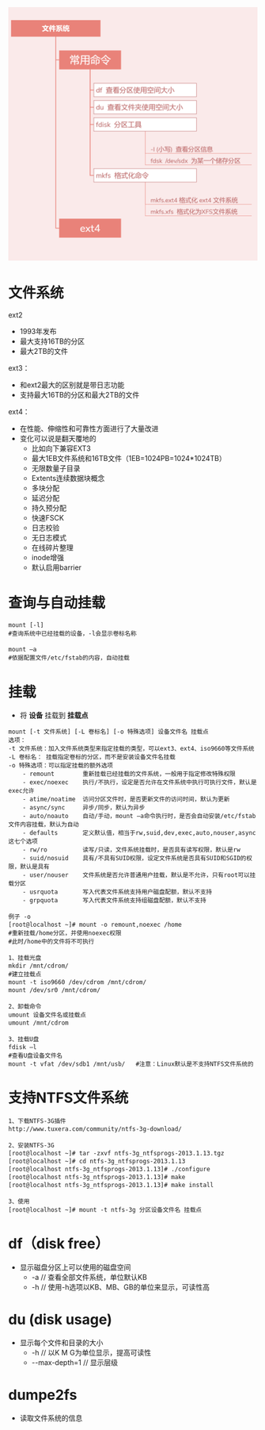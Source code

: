 ![](../photo/07_文件系统.png)
# 文件系统
ext2
- 1993年发布
- 最大支持16TB的分区
- 最大2TB的文件

ext3：
- 和ext2最大的区别就是带日志功能
- 支持最大16TB的分区和最大2TB的文件

ext4：
- 在性能、伸缩性和可靠性方面进行了大量改进
- 变化可以说是翻天覆地的
	- 比如向下兼容EXT3
	- 最大1EB文件系统和16TB文件（1EB=1024PB=1024*1024TB）
	- 无限数量子目录
	- Extents连续数据块概念
	- 多块分配
	- 延迟分配
	- 持久预分配
	- 快速FSCK
	- 日志校验
	- 无日志模式
	- 在线碎片整理
	- inode增强
	- 默认启用barrier

# 查询与自动挂载
```
mount [-l]
#查询系统中已经挂载的设备，-l会显示卷标名称

mount –a
#依据配置文件/etc/fstab的内容，自动挂载
```

# 挂载
- 将 **设备** 挂载到 **挂载点**
```
mount [-t 文件系统] [-L 卷标名] [-o 特殊选项] 设备文件名 挂载点
选项：
-t 文件系统：加入文件系统类型来指定挂载的类型，可以ext3、ext4、iso9660等文件系统
-L 卷标名： 挂载指定卷标的分区，而不是安装设备文件名挂载
-o 特殊选项：可以指定挂载的额外选项
	- remount        重新挂载已经挂载的文件系统，一般用于指定修改特殊权限
	- exec/noexec    执行/不执行，设定是否允许在文件系统中执行可执行文件，默认是exec允许
	- atime/noatime  访问分区文件时，是否更新文件的访问时间，默认为更新
	- async/sync     异步/同步，默认为异步
	- auto/noauto    自动/手动，mount –a命令执行时，是否会自动安装/etc/fstab文件内容挂载，默认为自动
	- defaults       定义默认值，相当于rw,suid,dev,exec,auto,nouser,async这七个选项
	- rw/ro          读写/只读，文件系统挂载时，是否具有读写权限，默认是rw
	- suid/nosuid    具有/不具有SUID权限，设定文件系统是否具有SUID和SGID的权限，默认是具有
	- user/nouser    文件系统是否允许普通用户挂载，默认是不允许，只有root可以挂载分区
	- usrquota       写入代表文件系统支持用户磁盘配额，默认不支持
	- grpquota       写入代表文件系统支持组磁盘配额，默认不支持

例子 -o
[root@localhost ~]# mount -o remount,noexec /home
#重新挂载/home分区，并使用noexec权限
#此时/home中的文件将不可执行

1、挂载光盘
mkdir /mnt/cdrom/
#建立挂载点
mount -t iso9660 /dev/cdrom /mnt/cdrom/
mount /dev/sr0 /mnt/cdrom/

2、卸载命令
umount 设备文件名或挂载点
umount /mnt/cdrom

3、挂载U盘
fdisk –l
#查看U盘设备文件名
mount -t vfat /dev/sdb1 /mnt/usb/   #注意：Linux默认是不支持NTFS文件系统的
```

# 支持NTFS文件系统
```
1、下载NTFS-3G插件
http://www.tuxera.com/community/ntfs-3g-download/

2、安装NTFS-3G
[root@localhost ~]# tar -zxvf ntfs-3g_ntfsprogs-2013.1.13.tgz
[root@localhost ~]# cd ntfs-3g_ntfsprogs-2013.1.13
[root@localhost ntfs-3g_ntfsprogs-2013.1.13]# ./configure
[root@localhost ntfs-3g_ntfsprogs-2013.1.13]# make
[root@localhost ntfs-3g_ntfsprogs-2013.1.13]# make install

3、使用
[root@localhost ~]# mount -t ntfs-3g 分区设备文件名 挂载点
```

# df（disk free）
- 显示磁盘分区上可以使用的磁盘空间
	- -a    // 查看全部文件系统，单位默认KB
	- -h    // 使用-h选项以KB、MB、GB的单位来显示，可读性高

# du (disk usage)
- 显示每个文件和目录的大小
	- -h  // 以K  M  G为单位显示，提高可读性
	- --max-depth=1  // 显示层级

# dumpe2fs
- 读取文件系统的信息